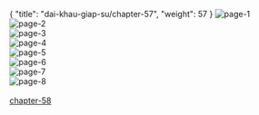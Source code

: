 { "title": "dai-khau-giap-su/chapter-57", "weight": 57 }
<img src="dai-khau-giap-su_0057_01-de9c5a86a14005210fb860d69a8a5441.webp" alt="page-1" origin="http://1.bp.blogspot.com/-Ge8UxW-OLXk/WuRX4U1iVBI/AAAAAAAACPc/H4FdqLD2qmUaZDOhQPcaQoRos0WnwsocwCLcBGAs/s1600/0001 (1).jpg?imgmax=0"><br/>
<img src="dai-khau-giap-su_0057_02-e2ad5b8f2a046cefd46a3b7bb656355c.webp" alt="page-2" origin="http://1.bp.blogspot.com/-NC_CR0yoUC8/WuRX4WSVh5I/AAAAAAAACPk/jS4WayHDGaU2T9xwz7A_aAGrvltWBFyQQCLcBGAs/s1600/0002.jpg?imgmax=0"><br/>
<img src="dai-khau-giap-su_0057_03-62a2ad20cfae0a0c85eef350380dd9e2.webp" alt="page-3" origin="http://1.bp.blogspot.com/-K7ZnrodAfhk/WuRX4TogNtI/AAAAAAAACPg/IqP2TNWPDtcH1S9rvbDkdmx__HP_5ZlJACLcBGAs/s1600/0003.jpg?imgmax=0"><br/>
<img src="dai-khau-giap-su_0057_04-59c34ce264710c67626c3433c9afb716.webp" alt="page-4" origin="http://1.bp.blogspot.com/-vbSUDzn30DU/WuRX5bm2PnI/AAAAAAAACPo/iVvr9wGGt0UEeKS6qYZ_CSF6sKz5tFkDwCLcBGAs/s1600/0004.jpg?imgmax=0"><br/>
<img src="dai-khau-giap-su_0057_05-e61691f5f6ba1f1bbee580daf213b36e.webp" alt="page-5" origin="http://1.bp.blogspot.com/-g3qEtw6rwXk/WuRX5jQDP-I/AAAAAAAACPs/SQ5E4bRp_3UK6pV8arqP9nwg_xlKebrYACLcBGAs/s1600/0005.jpg?imgmax=0"><br/>
<img src="dai-khau-giap-su_0057_06-cdd16842d2f68e8f90bea4daeacd0f44.webp" alt="page-6" origin="http://1.bp.blogspot.com/-Q-_YMKFA_iA/WuRX5wUdSMI/AAAAAAAACPw/8XdjJl07E1g0S62eHiobgElPCty1kMAzQCLcBGAs/s1600/0006.jpg?imgmax=0"><br/>
<img src="dai-khau-giap-su_0057_07-3367397f7dbcc9799e365621f07ee027.webp" alt="page-7" origin="http://1.bp.blogspot.com/-2JpTuhTRq38/WuRX6AoZzqI/AAAAAAAACP0/O_uDsUkeUscLpuQjFDkUGVbntVWtTAExwCLcBGAs/s1600/0007.jpg?imgmax=0"><br/>
<img src="dai-khau-giap-su_0057_08-57d71c54e1478361f43612d868c086c4.webp" alt="page-8" origin="http://1.bp.blogspot.com/-F8_-QKiVVoc/WuRX6emgb9I/AAAAAAAACP4/64uyJ2mwtk00CcmvpstYsdv_SF5Wfk-vQCLcBGAs/s1600/0008.jpg?imgmax=0"><br/>
<br/><a class="nextchap" href="/dai-khau-giap-su/chapter-58">chapter-58</a>
